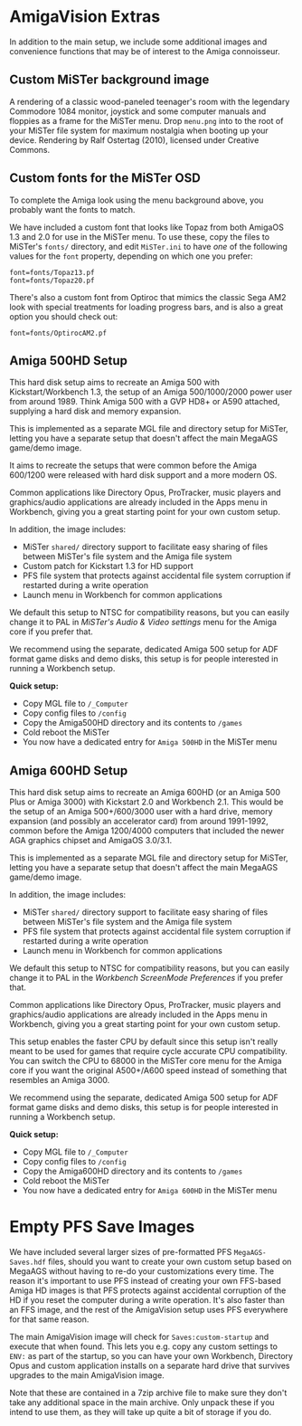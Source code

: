 # AmigaVision Extras 

In addition to the main setup, we include some additional images and convenience functions that may be of interest to the Amiga connoisseur.

## Custom MiSTer background image

A rendering of a classic wood-paneled teenager's room with the legendary Commodore 1084 monitor, joystick and some computer manuals and floppies as a frame for the MiSTer menu. Drop `menu.png` into to the root of your MiSTer file system for maximum nostalgia when booting up your device. Rendering by Ralf Ostertag (2010), licensed under Creative Commons.

## Custom fonts for the MiSTer OSD 

To complete the Amiga look using the menu background above, you probably want the fonts to match.

We have included a custom font that looks like Topaz from both AmigaOS 1.3 and 2.0 for use in the MiSTer menu. To use these, copy the files to MiSTer's `fonts/` directory, and edit `MiSTer.ini` to have *one* of the following values for the `font` property, depending on which one you prefer:

```
font=fonts/Topaz13.pf
font=fonts/Topaz20.pf
```

There's also a custom font from Optiroc that mimics the classic Sega AM2 look with special treatments for loading progress bars, and is also a great option you should check out:

```
font=fonts/OptirocAM2.pf
```

## Amiga 500HD Setup

This hard disk setup aims to recreate an Amiga 500 with Kickstart/Workbench 1.3, the setup of an Amiga 500/1000/2000 power user from around 1989. Think Amiga 500 with a GVP HD8+ or A590 attached, supplying a hard disk and memory expansion.

This is implemented as a separate MGL file and directory setup for MiSTer, letting you have a separate setup that doesn't affect the main MegaAGS game/demo image.

It aims to recreate the setups that were common before the Amiga 600/1200 were released with hard disk support and a more modern OS.

Common applications like Directory Opus, ProTracker, music players and graphics/audio applications are already included in the Apps menu in Workbench, giving you a great starting point for your own custom setup.

In addition, the image includes:

* MiSTer `shared/` directory support to facilitate easy sharing of files between MiSTer's file system and the Amiga file system
* Custom patch for Kickstart 1.3 for HD support
* PFS file system that protects against accidental file system corruption if restarted during a write operation
* Launch menu in Workbench for common applications

We default this setup to NTSC for compatibility reasons, but you can easily change it to PAL in *MiSTer's Audio & Video settings* menu for the Amiga core if you prefer that.

We recommend using the separate, dedicated Amiga 500 setup for ADF format game disks and demo disks, this setup is for people interested in running a Workbench setup.

**Quick setup:**

* Copy MGL file to `/_Computer`
* Copy config files to `/config`
* Copy the Amiga500HD directory and its contents to `/games`
* Cold reboot the MiSTer
* You now have a dedicated entry for `Amiga 500HD` in the MiSTer menu

## Amiga 600HD Setup

This hard disk setup aims to recreate an Amiga 600HD (or an Amiga 500 Plus or Amiga 3000) with Kickstart 2.0 and Workbench 2.1. This would be the setup of an Amiga 500+/600/3000 user with a hard drive, memory expansion (and possibly an accelerator card) from around 1991-1992, common before the Amiga 1200/4000 computers that included the newer AGA graphics chipset and AmigaOS 3.0/3.1.

This is implemented as a separate MGL file and directory setup for MiSTer, letting you have a separate setup that doesn't affect the main MegaAGS game/demo image.

In addition, the image includes:

* MiSTer `shared/` directory support to facilitate easy sharing of files between MiSTer's file system and the Amiga file system
* PFS file system that protects against accidental file system corruption if restarted during a write operation
* Launch menu in Workbench for common applications

We default this setup to NTSC for compatibility reasons, but you can easily change it to PAL in the *Workbench ScreenMode Preferences* if you prefer that.

Common applications like Directory Opus, ProTracker, music players and graphics/audio applications are already included in the Apps menu in Workbench, giving you a great starting point for your own custom setup.

This setup enables the faster CPU by default since this setup isn't really meant to be used for games that require cycle accurate CPU compatibility. You can switch the CPU to 68000 in the MiSTer core menu for the Amiga core if you want the original A500+/A600 speed instead of something that resembles an Amiga 3000.

We recommend using the separate, dedicated Amiga 500 setup for ADF format game disks and demo disks, this setup is for people interested in running a Workbench setup.

**Quick setup:**

* Copy MGL file to `/_Computer`
* Copy config files to `/config`
* Copy the Amiga600HD directory and its contents to `/games`
* Cold reboot the MiSTer
* You now have a dedicated entry for `Amiga 600HD` in the MiSTer menu

# Empty PFS Save Images

We have included several larger sizes of pre-formatted PFS `MegaAGS-Saves.hdf` files, should you want to create your own custom setup based on MegaAGS without having to re-do your customizations every time. The reason it's important to use PFS instead of creating your own FFS-based Amiga HD images is that PFS protects against accidental corruption of the HD if you reset the computer during a write operation. It's also faster than an FFS image, and the rest of the AmigaVision setup uses PFS everywhere for that same reason.

The main AmigaVision image will check for `Saves:custom-startup` and execute that when found. This lets you e.g. copy any custom settings to `ENV:` as part of the startup, so you can have your own Workbench, Directory Opus and custom application installs on a separate hard drive that survives upgrades to the main AmigaVision image.

Note that these are contained in a 7zip archive file to make sure they don't take any additional space in the main archive. Only unpack these if you intend to use them, as they will take up quite a bit of storage if you do.
